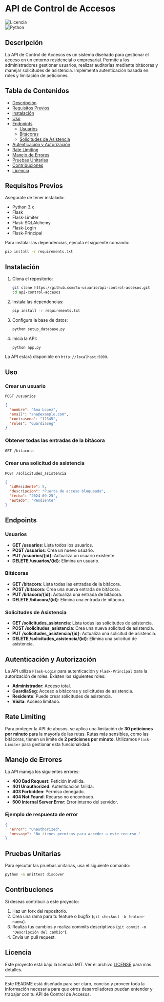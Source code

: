 # API de Control de Accesos

![Licencia](https://img.shields.io/badge/licencia-MIT-blue)  
![Python](https://img.shields.io/badge/python-3.x-brightgreen)

## Descripción

La API de Control de Accesos es un sistema diseñado para gestionar el acceso en un entorno residencial o empresarial. Permite a los administradores gestionar usuarios, realizar auditorías mediante bitácoras y manejar solicitudes de asistencia. Implementa autenticación basada en roles y limitación de peticiones.

## Tabla de Contenidos

- [Descripción](#descripción)
- [Requisitos Previos](#requisitos-previos)
- [Instalación](#instalación)
- [Uso](#uso)
- [Endpoints](#endpoints)
  - [Usuarios](#usuarios)
  - [Bitácoras](#bitácoras)
  - [Solicitudes de Asistencia](#solicitudes-de-asistencia)
- [Autenticación y Autorización](#autenticación-y-autorización)
- [Rate Limiting](#rate-limiting)
- [Manejo de Errores](#manejo-de-errores)
- [Pruebas Unitarias](#pruebas-unitarias)
- [Contribuciones](#contribuciones)
- [Licencia](#licencia)

## Requisitos Previos

Asegúrate de tener instalado:

- Python 3.x
- Flask
- Flask-Limiter
- Flask-SQLAlchemy
- Flask-Login
- Flask-Principal

Para instalar las dependencias, ejecuta el siguiente comando:

```bash
pip install -r requirements.txt
```

## Instalación

1. Clona el repositorio:

    ```bash
    git clone https://github.com/tu-usuario/api-control-accesos.git
    cd api-control-accesos
    ```

2. Instala las dependencias:

    ```bash
    pip install -r requirements.txt
    ```

3. Configura la base de datos:

    ```bash
    python setup_database.py
    ```

4. Inicia la API:

    ```bash
    python app.py
    ```

La API estará disponible en `http://localhost:5000`.

## Uso

### Crear un usuario

```bash
POST /usuarios
```

```json
{
  "nombre": "Ana Lopez",
  "email": "ana@example.com",
  "contrasena": "12345",
  "roles": "GuardiaSeg"
}
```

### Obtener todas las entradas de la bitácora

```bash
GET /bitacora
```

### Crear una solicitud de asistencia

```bash
POST /solicitudes_asistencia
```

```json
{
  "idResidente": 5,
  "descripcion": "Puerta de acceso bloqueada",
  "fecha": "2024-09-25",
  "estado": "Pendiente"
}
```

## Endpoints

### Usuarios

- **GET /usuarios**: Lista todos los usuarios.
- **POST /usuarios**: Crea un nuevo usuario.
- **PUT /usuarios/{id}**: Actualiza un usuario existente.
- **DELETE /usuarios/{id}**: Elimina un usuario.

### Bitácoras

- **GET /bitacora**: Lista todas las entradas de la bitácora.
- **POST /bitacora**: Crea una nueva entrada de bitácora.
- **PUT /bitacora/{id}**: Actualiza una entrada de bitácora.
- **DELETE /bitacora/{id}**: Elimina una entrada de bitácora.

### Solicitudes de Asistencia

- **GET /solicitudes_asistencia**: Lista todas las solicitudes de asistencia.
- **POST /solicitudes_asistencia**: Crea una nueva solicitud de asistencia.
- **PUT /solicitudes_asistencia/{id}**: Actualiza una solicitud de asistencia.
- **DELETE /solicitudes_asistencia/{id}**: Elimina una solicitud de asistencia.

## Autenticación y Autorización

La API utiliza `Flask-Login` para autenticación y `Flask-Principal` para la autorización de roles. Existen los siguientes roles:

- **Administrador**: Acceso total.
- **GuardiaSeg**: Acceso a bitácoras y solicitudes de asistencia.
- **Residente**: Puede crear solicitudes de asistencia.
- **Visita**: Acceso limitado.

## Rate Limiting

Para proteger la API de abusos, se aplica una limitación de **30 peticiones por minuto** para la mayoría de las rutas. Rutas más sensibles, como las bitácoras, tienen un límite de **2 peticiones por minuto**. Utilizamos `Flask-Limiter` para gestionar esta funcionalidad.

## Manejo de Errores

La API maneja los siguientes errores:

- **400 Bad Request**: Petición inválida.
- **401 Unauthorized**: Autenticación fallida.
- **403 Forbidden**: Permiso denegado.
- **404 Not Found**: Recurso no encontrado.
- **500 Internal Server Error**: Error interno del servidor.

### Ejemplo de respuesta de error

```json
{
  "error": "Unauthorized",
  "message": "No tienes permisos para acceder a este recurso."
}
```

## Pruebas Unitarias

Para ejecutar las pruebas unitarias, usa el siguiente comando:

```bash
python -m unittest discover
```

## Contribuciones

Si deseas contribuir a este proyecto:

1. Haz un fork del repositorio.
2. Crea una rama para tu feature o bugfix (`git checkout -b feature-nueva`).
3. Realiza tus cambios y realiza commits descriptivos (`git commit -m "Descripción del cambio"`).
4. Envía un pull request.

## Licencia

Este proyecto está bajo la licencia MIT. Ver el archivo [LICENSE](LICENSE) para más detalles.

---

Este README está diseñado para ser claro, conciso y proveer toda la información necesaria para que otros desarrolladores puedan entender y trabajar con tu API de Control de Accesos.
